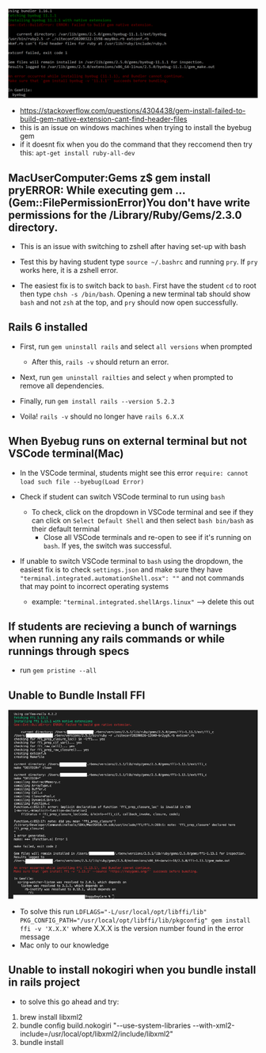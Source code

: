 ![byebug](../images/byebug.png)
* https://stackoverflow.com/questions/4304438/gem-install-failed-to-build-gem-native-extension-cant-find-header-files 
* this is an issue on windows machines when trying to install the byebug gem
* if it doesnt fix when you do the command that they reccomend then try this: `apt-get install ruby-all-dev` 

## MacUserComputer:Gems z$ gem install pryERROR: While executing gem ... (Gem::FilePermissionError)You don't have write permissions for the /Library/Ruby/Gems/2.3.0 directory.

* This is an issue with switching to zshell after having set-up with bash

* Test this by having student type `source ~/.bashrc` and running `pry`. If `pry` works here, it is a zshell error.

* The easiest fix is to switch back to `bash`. First have the student `cd` to root then type `chsh -s /bin/bash`. Opening a new terminal tab should show `bash` and not `zsh` at the top, and `pry` should now open successfully.

## Rails 6 installed 

* First, run `gem uninstall rails` and select `all versions` when prompted
    - After this, `rails -v` should return an error.

* Next, run `gem uninstall railties` and select `y` when prompted to remove all dependencies.

* Finally, run `gem install rails --version 5.2.3`

* Voila! `rails -v` should no longer have `rails 6.X.X`
## When Byebug runs on external terminal but not VSCode terminal(Mac)

* In the VSCode terminal, students might see this error `require: cannot load such file --byebug(Load Error)`

* Check if student can switch VSCode terminal to run using `bash`
  * To check, click on the dropdown in VSCode terminal and see if they can click on `Select Default Shell` and then select `bash bin/bash` as their default terminal
    * Close all VSCode terminals and re-open to see if it's running on `bash`. If yes, the switch was successful. 

* If unable to switch VSCode terminal to `bash` using the dropdown, the easiest fix is to check `settings.json` and make sure they have
` "terminal.integrated.automationShell.osx": ""` and not commands that may point to incorrect operating systems
  * example: `"terminal.integrated.shellArgs.linux"` --> delete this out 

## If students are recieving a bunch of warnings when running any rails commands or while runnings through specs 
* run `gem pristine --all`

## Unable to Bundle Install FFI

![ffi](../images/ffi-bug.png)

* To solve this run `LDFLAGS="-L/usr/local/opt/libffi/lib" PKG_CONFIG_PATH="/usr/local/opt/libffi/lib/pkgconfig" gem install ffi -v 'X.X.X'` where X.X.X is the version number found in the error message
* Mac only to our knowledge

## Unable to install nokogiri when you bundle install in rails project 
* to solve this go ahead and try: 
1. brew install libxml2
2. bundle config build.nokogiri "--use-system-libraries --with-xml2-include=/usr/local/opt/libxml2/include/libxml2"
3. bundle install